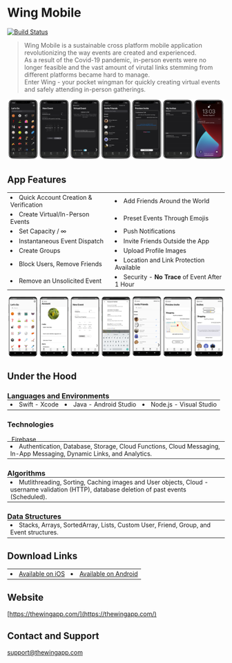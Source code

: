 # Wing Mobile

[![Build Status](https://travis-ci.org/joemccann/dillinger.svg?branch=master)](https://travis-ci.org/joemccann/dillinger)

> Wing Mobile is a sustainable cross platform mobile application revolutionizing the way events are created and experienced. <br /> 
> As a result of the Covid-19 pandemic, in-person events were no longer feasible and the vast amount of virutal links stemming from different platforms became hard to manage. <br />
> Enter Wing - your pocket wingman for quickly creating virtual events and safely attending in-person gatherings.

<center>
<img src="Assets/banner.png" />
</center>

## App Features

<table>  
<tr>
    <td><li>Quick Account Creation & Verification</li></td>
    <td><li>Add Friends Around the World</li></td>
  </tr>
  
  <tr>
    <td><li>Create Virtual/In-Person Events</li></td>
    <td><li>Preset Events Through Emojis</li></td>

  </tr>
  <tr>
    <td><li>Set Capacity / ∞</li></td>
    <td><li>Push Notifications</li></td>

  </tr>
  <tr>
    <td><li>Instantaneous Event Dispatch</li></td>
    <td><li>Invite Friends Outside the App</li></td>

  </tr>
  <tr>
    <td><li>Create Groups</li></td>
    <td><li>Upload Profile Images</li></td>

  </tr>
   <tr>
    <td><li>Block Users, Remove Friends</li></td>
    <td><li>Location and Link Protection Available</li></td>
  </tr>
  
   <tr>
    <td><li>Remove an Unsolicited Event</li></td>
    <td><li>Security - <strong>No Trace</strong> of Event After 1 Hour</li></td>
  </tr>
</table>

<center>
<img src="Assets/android_banner.png" />
</center>

## Under the Hood

### Languages and Environments


<table style = "margin-top: -18px;">  

<tr>
    <td><li>Swift - Xcode</li></td>
    <td><li>Java - Android Studio</li></td>
    <td><li>Node.js - Visual Studio</li></td>
  </tr>
  </table>
  

### Technologies
<p style = "padding-left: 10px;">Firebase</p> 

<table style = "margin-top: -18px">  
<tr>
    <td><li>Authentication, Database, Storage, Cloud Functions, Cloud Messaging, In-App Messaging, Dynamic Links, and Analytics.</li></td>
    
  </tr>
  </table>
  
### Algorithms

<table style = "margin-top: -18px">  
<tr>
    <td><li>Mutlithreading, Sorting, Caching images and User objects, Cloud - username validation (HTTP), database deletion of past events (Scheduled).</li></td>
    
  </tr>
  </table>


### Data Structures

<table style = "margin-top: -18px">  
<tr>
    <td><li>Stacks, Arrays, SortedArray, Lists, Custom User, Friend, Group, and Event structures.</li></td>
    
  </tr>
  </table>


## Download Links
<table>  
<tr>
    <td><li><a href = "https://thewingapp.com/" target="_blank">Available on iOS</a></li></td>
    <td><li><a href = "https://thewingapp.com/" target="_blank">Available on Android</a></li></td>
  </tr>
  </table>


## Website

[https://thewingapp.com/](https://thewingapp.com/)

## Contact and Support
[support@thewingapp.com](mailto:support@thewingapp.com)

